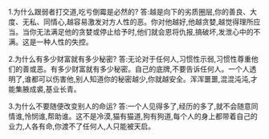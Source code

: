 1.为什么跟弱者打交道,吃亏倒霉是必然的?
答:越是向下的劣质圈层,你的善良、大度、无私、同情心,越容易激发对方人性的恶。你对他越好,他越贪婪,越觉得理所应当。当你无法满足他的贪婪或停止给予时,他们就会恩将仇报,搞破坏,发泄心中的不满。这是一种人性的失控。

2.为什么有多少财富就有多少秘密?
答:无论对于任何人,习惯性示弱,习惯性尊重他们的善或恶。有多少财富就有多少秘密。自己的底牌,不要告诉任何人。一个人透明了,谁都可以伤害他,别人知道你的秘密越少,你就越安全。浑浑噩噩,混混沌沌,才能集腋成裘,基业长青。

3.为什么不要随便改变别人的命运?
答:一个人见得多了,经历的多了,就不会随意同情谁,怜悯谁,帮助谁。这不是冷漠,猫有猫道,狗有狗道,每个人的身上都带着自己的业力,人各有命,你渡不了任何人,人只能被天启。
